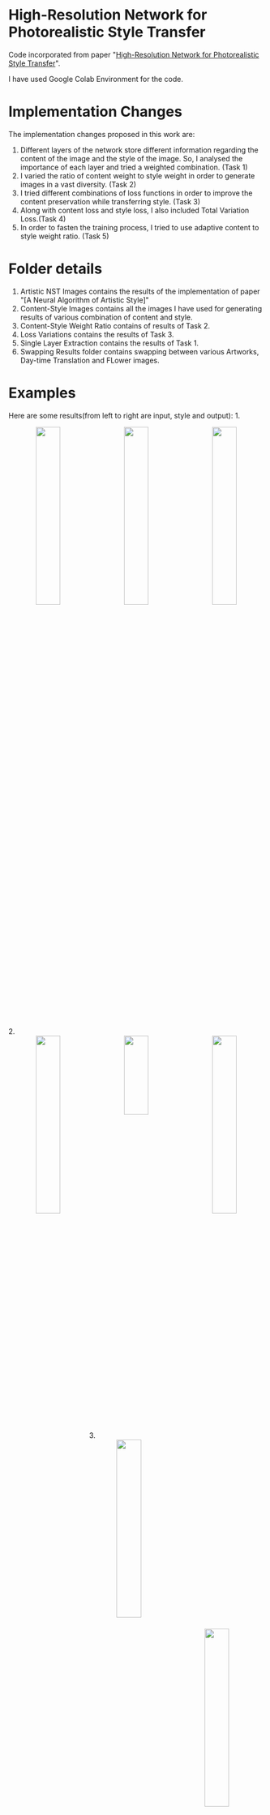 # High-Resolution Network for Photorealistic Style Transfer

Code incorporated from paper "[High-Resolution Network for Photorealistic Style Transfer](https://arxiv.org/pdf/1904.11617.pdf)".

I have used Google Colab Environment for the code.

# Implementation Changes
The implementation changes proposed in this work are:
1. Different layers of the network store different information regarding the content of the image and the style of the image. So, I analysed the importance of each layer and tried a weighted combination. (Task 1)
2. I varied the ratio of content weight to style weight in order to generate images in a vast diversity. (Task 2)
3. I tried different combinations of loss functions in order to improve the content preservation while transferring style. (Task 3)
4. Along with content loss and style loss, I also included Total Variation Loss.(Task 4)
5. In order to fasten the training process, I tried to use adaptive content to style weight ratio. (Task 5)

# Folder details
1. Artistic NST Images contains the results of the implementation of paper "[A Neural Algorithm of Artistic Style]"
2. Content-Style Images contains all the images I have used for generating results of various combination of content and style.
3. Content-Style Weight Ratio contains of results of Task 2.
4. Loss Variations contains the results of Task 3.
5. Single Layer Extraction contains the results of Task 1.
6. Swapping Results folder contains swapping between various Artworks, Day-time Translation and FLower images.

# Examples
Here are some results(from left to right are input, style and output):
1.
<br/><div align="center">
<img src="https://github.com/divyanshu092/Photorealistic_Style_Transfer/blob/master/Content-Style%20Images/Amber.png?raw=true" width="31%" height="30%" align="left">
<img src="https://github.com/divyanshu092/Photorealistic_Style_Transfer/blob/master/Content-Style%20Images/Van-Gogh.jpg?raw=true" width="31%" height="30%" align="center">
<img src="https://github.com/divyanshu092/Photorealistic_Style_Transfer/blob/master/More%20Results/Amber_Van-gogh_cosine_loss2_1000_total-var_4e-4.png?raw=true" width="31%" height="30%" align="right">
</div>
2.
<br/><div align="center">
<img src="https://github.com/divyanshu092/Photorealistic_Style_Transfer/blob/master/Content-Style%20Images/Amber.png?raw=true" width="31%" height="30%" align="left">
<img src="https://github.com/divyanshu092/Photorealistic_Style_Transfer/blob/master/Content-Style%20Images/Love.png?raw=true" width="31%" height="20%" align="center">
<img src="https://github.com/divyanshu092/Photorealistic_Style_Transfer/blob/master/More%20Results/Amber-love_all_adaptive.png?raw=true" width="31%" height="30%" align="right">
</div>
3.
<br/><div align="center">
<img src="https://github.com/divyanshu092/Photorealistic_Style_Transfer/blob/master/More%20Results/Turtle.jpg?raw=true" width="31%" height="30%" align="left">
<img src="https://github.com/divyanshu092/Photorealistic_Style_Transfer/blob/master/Content-Style%20Images/Vassily.jpg?raw=true" width="31%" height="30%" align="center">
<img src="https://github.com/divyanshu092/Photorealistic_Style_Transfer/blob/master/More%20Results/Turtle-Vassily.png?raw=true" width="31%" height="30%" align="right">
</div>
4.
<br/><div align="center">
<img src="https://github.com/divyanshu092/Photorealistic_Style_Transfer/blob/master/Content-Style%20Images/Vassily2.jpg?raw=true" width="31%" height="30%" align="left">
<img src="https://github.com/divyanshu092/Photorealistic_Style_Transfer/blob/master/Content-Style%20Images/Van-Gogh.jpg?raw=true" width="31%" height="30%" align="center">
<img src="https://github.com/divyanshu092/Photorealistic_Style_Transfer/blob/master/Swapping%20Results/Vassily2_to_Van-gogh.png?raw=true" width="31%" height="30%" align="right">
</div>

<!-- 
# Acknowledgement
Our work is inspired by [Deep High-Resolution Representation Learning for Human Pose Estimation](https://github.com/leoxiaobin/deep-high-resolution-net.pytorch).

The transfer code is based on [Udacity](https://github.com/udacity/deep-learning-v2-pytorch/tree/master/style-transfer).
 -->
# Contact
Author's contact (Ming Li limingcv@gmail.com)
My contact (Divyanshu Mandowara divyanshu.mandowara92@gmail.com)
